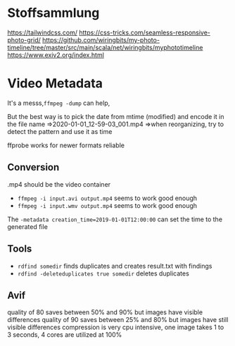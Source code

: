 # Stoffsammlung

https://tailwindcss.com/
https://css-tricks.com/seamless-responsive-photo-grid/
https://github.com/wiringbits/my-photo-timeline/tree/master/src/main/scala/net/wiringbits/myphototimeline
https://www.exiv2.org/index.html

# Video Metadata

It's a messs,`ffmpeg -dump` can help,

But the best way is to pick the date from mtime (modified) and encode it in the file name
=>2020-01-01_12-59-03_001.mp4
=>when reorganizing, try to detect the pattern and use it as time

ffprobe works for newer formats reliable

## Conversion

.mp4 should be the video container

- `ffmpeg -i input.avi output.mp4` seems to work good enough
- `ffmpeg -i input.wmv output.mp4` seems to work good enough

The `-metadata creation_time=2019-01-01T12:00:00` can set the time to the generated file

## Tools

- `rdfind somedir` finds duplicates and creates result.txt with findings
- `rdfind -deleteduplicates true somedir` deletes duplicates

## Avif

quality of 80 saves between 50% and 90% but images have visible differences
quality of 90 saves between 25% and 80% but images have still visible differences
compression is very cpu intensive, one image takes 1 to 3 seconds, 4 cores are utilized at 100%
